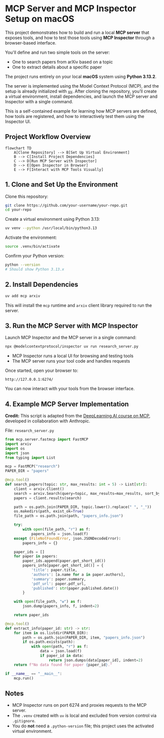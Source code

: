 # MCP Server and MCP Inspector Setup on macOS

This project demonstrates how to build and run a local **MCP server** that exposes tools, and how to test those tools using **MCP Inspector** through a browser-based interface.

You'll define and run two simple tools on the server:
- One to search papers from arXiv based on a topic
- One to extract details about a specific paper

The project runs entirely on your local **macOS** system using **Python 3.13.2**. 

The server is implemented using the Model Context Protocol (MCP), and the setup is already initialized with [`uv`](https://github.com/astral-sh/uv). After cloning the repository, you’ll create a virtual environment, install dependencies, and launch the MCP server and Inspector with a single command.

This is a self-contained example for learning how MCP servers are defined, how tools are registered, and how to interactively test them using the Inspector UI.


## Project Workflow Overview

```mermaid
flowchart TD
    A[Clone Repository] --> B[Set Up Virtual Environment]
    B --> C[Install Project Dependencies]
    C --> D[Run MCP Server with Inspector]
    D --> E[Open Inspector in Browser]
    E --> F[Interact with MCP Tools Visually]
````

## 1. Clone and Set Up the Environment

Clone this repository:

```bash
git clone https://github.com/your-username/your-repo.git
cd your-repo
```

Create a virtual environment using Python 3.13:

```bash
uv venv --python /usr/local/bin/python3.13
```

Activate the environment:

```bash
source .venv/bin/activate
```

Confirm your Python version:

```bash
python --version
# Should show Python 3.13.x
```

## 2. Install Dependencies

```bash
uv add mcp arxiv
```

This will install the `mcp` runtime and `arxiv` client library required to run the server.

## 3. Run the MCP Server with MCP Inspector

Launch MCP Inspector and the MCP server in a single command:

```bash
npx @modelcontextprotocol/inspector uv run research_server.py
```

* MCP Inspector runs a local UI for browsing and testing tools
* The MCP server runs your tool code and handles requests

Once started, open your browser to:

```
http://127.0.0.1:6274/
```

You can now interact with your tools from the browser interface.

## 4. Example MCP Server Implementation

**Credit:**
This script is adapted from the [DeepLearning.AI course on MCP](https://learn.deeplearning.ai/courses/mcp-build-rich-context-ai-apps-with-anthropic), developed in collaboration with Anthropic.

File: `research_server.py`

```python
from mcp.server.fastmcp import FastMCP
import arxiv
import os
import json
from typing import List

mcp = FastMCP("research")
PAPER_DIR = "papers"

@mcp.tool()
def search_papers(topic: str, max_results: int = 5) -> List[str]:
    client = arxiv.Client()
    search = arxiv.Search(query=topic, max_results=max_results, sort_by=arxiv.SortCriterion.Relevance)
    papers = client.results(search)

    path = os.path.join(PAPER_DIR, topic.lower().replace(" ", "_"))
    os.makedirs(path, exist_ok=True)
    file_path = os.path.join(path, "papers_info.json")

    try:
        with open(file_path, "r") as f:
            papers_info = json.load(f)
    except (FileNotFoundError, json.JSONDecodeError):
        papers_info = {}

    paper_ids = []
    for paper in papers:
        paper_ids.append(paper.get_short_id())
        papers_info[paper.get_short_id()] = {
            'title': paper.title,
            'authors': [a.name for a in paper.authors],
            'summary': paper.summary,
            'pdf_url': paper.pdf_url,
            'published': str(paper.published.date())
        }

    with open(file_path, "w") as f:
        json.dump(papers_info, f, indent=2)

    return paper_ids

@mcp.tool()
def extract_info(paper_id: str) -> str:
    for item in os.listdir(PAPER_DIR):
        path = os.path.join(PAPER_DIR, item, "papers_info.json")
        if os.path.exists(path):
            with open(path, "r") as f:
                data = json.load(f)
                if paper_id in data:
                    return json.dumps(data[paper_id], indent=2)
    return f"No data found for paper {paper_id}."

if __name__ == "__main__":
    mcp.run()
```

## Notes

* MCP Inspector runs on port 6274 and proxies requests to the MCP server.
* The `.venv` created with `uv` is local and excluded from version control via `.gitignore`.
* You do **not** need a `.python-version` file; this project uses the activated virtual environment.
